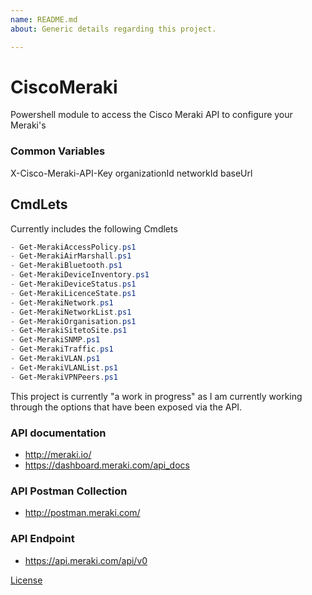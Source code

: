 ```yaml
---
name: README.md
about: Generic details regarding this project.

---
```


# CiscoMeraki
Powershell module to access the Cisco Meraki API to configure your Meraki's

### Common Variables
X-Cisco-Meraki-API-Key
organizationId
networkId
baseUrl

## CmdLets
Currently includes the following Cmdlets

```powershell
- Get-MerakiAccessPolicy.ps1
- Get-MerakiAirMarshall.ps1
- Get-MerakiBluetooth.ps1
- Get-MerakiDeviceInventory.ps1
- Get-MerakiDeviceStatus.ps1
- Get-MerakiLicenceState.ps1
- Get-MerakiNetwork.ps1
- Get-MerakiNetworkList.ps1
- Get-MerakiOrganisation.ps1
- Get-MerakiSitetoSite.ps1
- Get-MerakiSNMP.ps1
- Get-MerakiTraffic.ps1
- Get-MerakiVLAN.ps1
- Get-MerakiVLANList.ps1
- Get-MerakiVPNPeers.ps1
```

This project is currently "a work in progress" as I am currently working through the options that have been exposed via the API.

### API documentation
- http://meraki.io/
- https://dashboard.meraki.com/api_docs

### API Postman Collection
- http://postman.meraki.com/

### API Endpoint
- https://api.meraki.com/api/v0


[License](/LICENSE)
